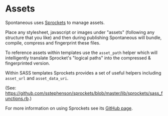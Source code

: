 Assets
======

Spontaneous uses [Sprockets](https://github.com/sstephenson/sprockets)
to manage assets.

Place any stylesheet, javascript or images under "assets" (following any
structure that you like) and then during publishing Spontaneous will bundle,
compile, compress and fingerprint these files.

To reference assets within templates use the `asset_path` helper which will
intelligently translate Sprocket's "logical paths" into the compressed &
fingerprinted version.

Within SASS templates Sprockets provides a set of useful helpers including
`asset_url` and `asset_data_uri`.

(See: <https://github.com/sstephenson/sprockets/blob/master/lib/sprockets/sass_functions.rb>.)

For more information on using Sprockets see its [GitHub page](https://github.com/sstephenson/sprockets).
